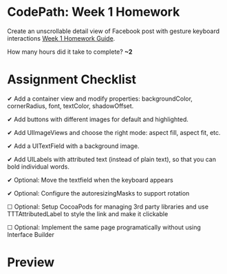CodePath: Week 1 Homework
========

Create an unscrollable detail view of Facebook post with gesture keyboard interactions <a href="http://guides.codepath.com/ios/Week-1-Homework" target="_blank" title="Week 1 Homework Guide">Week 1 Homework Guide</a>.

How many hours did it take to complete? <strong> ~2 </strong>

Assignment Checklist
========

&#10004; Add a container view and modify properties: backgroundColor, cornerRadius, font, textColor, shadowOffset.

&#10004; Add buttons with different images for default and highlighted.

&#10004; Add UIImageViews and choose the right mode: aspect fill, aspect fit, etc.

&#10004; Add a UITextField with a background image.

&#10004; Add UILabels with attributed text (instead of plain text), so that you can bold individual words.

&#10004; Optional: Move the textfield when the keyboard appears

&#10004; Optional: Configure the autoresizingMasks to support rotation

&#9744; Optional: Setup CocoaPods for managing 3rd party libraries and use TTTAttributedLabel to style the link and make it clickable

&#9744; Optional: Implement the same page programatically without using Interface Builder


Preview
========

